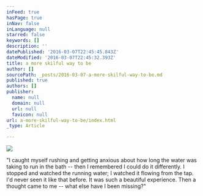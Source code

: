 ```yaml
---
inFeed: true
hasPage: true
inNav: false
inLanguage: null
starred: false
keywords: []
description: ''
datePublished: '2016-03-07T22:45:45.843Z'
dateModified: '2016-03-07T22:45:32.393Z'
title: a more skilful way to be
author: []
sourcePath: _posts/2016-03-07-a-more-skilful-way-to-be.md
published: true
authors: []
publisher:
  name: null
  domain: null
  url: null
  favicon: null
url: a-more-skilful-way-to-be/index.html
_type: Article

---
```

![](https://s3-us-west-2.amazonaws.com/the-grid-img/p/70ad0e7933ca833d5e0495650ff6145da01d307a.jpg)

"I caught
myself rushing and getting anxious about how long the water was taking to run
in the bath -- then I remembered I could do it differently. I stopped and
watched the running water; I watched it flowing from the tap. I'd never seen it
like that before. It was such a beautiful experience. Then a thought came to me
-- what else have I been missing?"
